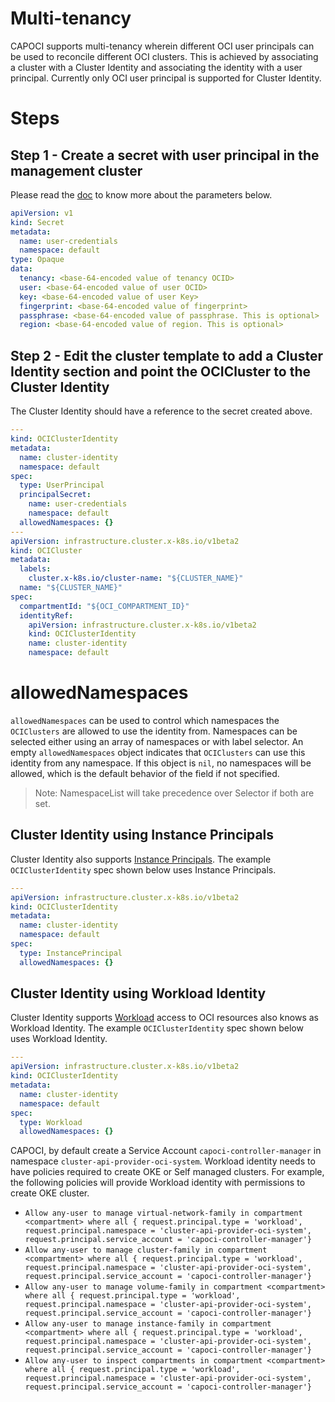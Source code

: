 # Multi-tenancy

CAPOCI supports multi-tenancy wherein different OCI user principals can be used to reconcile 
different OCI clusters. This is achieved by associating a cluster with a Cluster Identity and
associating the identity with a user principal. Currently only OCI user principal is supported
for Cluster Identity.

# Steps

## Step 1 - Create a secret with user principal in the management cluster

Please read the [doc][iam-user] to know more about the parameters below.

```yaml
apiVersion: v1
kind: Secret
metadata:
  name: user-credentials
  namespace: default
type: Opaque
data:
  tenancy: <base-64-encoded value of tenancy OCID>
  user: <base-64-encoded value of user OCID>
  key: <base-64-encoded value of user Key>
  fingerprint: <base-64-encoded value of fingerprint>
  passphrase: <base-64-encoded value of passphrase. This is optional>
  region: <base-64-encoded value of region. This is optional>
```

## Step 2 - Edit the cluster template to add a Cluster Identity section and point the OCICluster to the Cluster Identity

The Cluster Identity should have a reference to the secret created above.

```yaml
---
kind: OCIClusterIdentity
metadata:
  name: cluster-identity
  namespace: default
spec:
  type: UserPrincipal
  principalSecret:
    name: user-credentials
    namespace: default
  allowedNamespaces: {}
---
apiVersion: infrastructure.cluster.x-k8s.io/v1beta2
kind: OCICluster
metadata:
  labels:
    cluster.x-k8s.io/cluster-name: "${CLUSTER_NAME}"
  name: "${CLUSTER_NAME}"
spec:
  compartmentId: "${OCI_COMPARTMENT_ID}"
  identityRef:
    apiVersion: infrastructure.cluster.x-k8s.io/v1beta2
    kind: OCIClusterIdentity
    name: cluster-identity
    namespace: default
```

# allowedNamespaces

`allowedNamespaces` can be used to control which namespaces the `OCIClusters` are allowed to use the identity from. 
Namespaces can be selected either using an array of namespaces or with label selector.
An empty `allowedNamespaces` object indicates that `OCIClusters` can use this identity from any namespace.
If this object is `nil`, no namespaces will be allowed, which is the default behavior of the field if not specified.
> Note: NamespaceList will take precedence over Selector if both are set.

## Cluster Identity using Instance Principals

Cluster Identity also supports [Instance Principals][instance-principals]. The example `OCIClusterIdentity`
spec shown below uses Instance Principals.

```yaml
---
apiVersion: infrastructure.cluster.x-k8s.io/v1beta2
kind: OCIClusterIdentity
metadata:
  name: cluster-identity
  namespace: default
spec:
  type: InstancePrincipal
  allowedNamespaces: {}
```

## Cluster Identity using Workload Identity

Cluster Identity supports [Workload][workload] access to OCI resources also knows as Workload Identity. The example 
`OCIClusterIdentity` spec shown below uses Workload Identity.

```yaml
---
apiVersion: infrastructure.cluster.x-k8s.io/v1beta2
kind: OCIClusterIdentity
metadata:
  name: cluster-identity
  namespace: default
spec:
  type: Workload
  allowedNamespaces: {}
```
CAPOCI, by default create a Service Account `capoci-controller-manager` in namespace `cluster-api-provider-oci-system`.
Workload identity needs to have policies required to create OKE or Self managed clusters. For example, the following
policies will provide Workload identity with permissions to create OKE cluster.
- `Allow any-user to manage virtual-network-family in compartment <compartment> where all { request.principal.type = 'workload', request.principal.namespace = 'cluster-api-provider-oci-system', request.principal.service_account = 'capoci-controller-manager'}`
- `Allow any-user to manage cluster-family in compartment <compartment> where all { request.principal.type = 'workload', request.principal.namespace = 'cluster-api-provider-oci-system', request.principal.service_account = 'capoci-controller-manager'}`
- `Allow any-user to manage volume-family in compartment <compartment> where all { request.principal.type = 'workload', request.principal.namespace = 'cluster-api-provider-oci-system', request.principal.service_account = 'capoci-controller-manager'}`
- `Allow any-user to manage instance-family in compartment <compartment> where all { request.principal.type = 'workload', request.principal.namespace = 'cluster-api-provider-oci-system', request.principal.service_account = 'capoci-controller-manager'}`
- `Allow any-user to inspect compartments in compartment <compartment> where all { request.principal.type = 'workload', request.principal.namespace = 'cluster-api-provider-oci-system', request.principal.service_account = 'capoci-controller-manager'}`


[iam-user]: https://docs.oracle.com/en-us/iaas/Content/API/Concepts/apisigningkey.htm#Required_Keys_and_OCIDs
[instance-principals]: https://docs.oracle.com/en-us/iaas/Content/Identity/Tasks/callingservicesfrominstances.htm
[workload]: https://docs.oracle.com/en-us/iaas/Content/ContEng/Tasks/contenggrantingworkloadaccesstoresources.htm